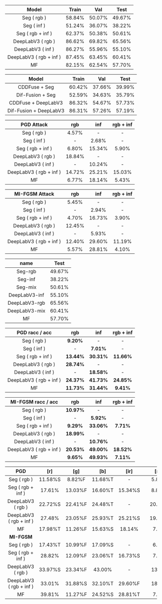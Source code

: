 | Model | Train | Val | Test |
| :-: | :-: | :-: | :-: |
| Seg ( rgb ) | 58.84% | 50.07% | 49.67% |
| Seg ( inf ) | 51.24% | 36.07% | 38.22% |
| Seg ( rgb + inf ) | 62.37% | 50.38% | 50.61% |
| DeepLabV3 ( rgb ) | 86.62% | 69.82% | 65.56% |
| DeepLabV3 ( inf ) | 86.27% | 55.96% | 55.10% |
| DeepLabV3 ( rgb + inf ) | 87.45% | 63.45% | 60.41% |
| MF | 82.15% | 62.54% | 57.70% |

| Model | Train | Val | Test |
| :-: | :-: | :-: | :-: |
| CDDFuse + Seg | 60.42% | 37.66% | 39.99% |
| Dif-Fusion + Seg | 52.59% | 34.63% | 35.79% |
| CDDFuse + DeepLabV3 | 86.32% | 54.67% | 57.73% |
| Dif-Fusion + DeepLabV3 | 86.31% | 57.26% | 57.19% |


| PGD Attack | rgb | inf | rgb + inf |
| :-: | :-: | :-: | :-: |
| Seg ( rgb ) | 4.57% | - | - | 
| Seg ( inf ) | - | 2.68% | - |
| Seg ( rgb + inf ) | 6.80% | 15.34% | 5.90% |
| DeepLabV3 ( rgb ) | 18.84% | - | - |
| DeepLabV3 ( inf ) | - | 10.24% | - |
| DeepLabV3 ( rgb + inf ) | 14.72% | 25.21% | 15.03% |
| MF | 6.77% | 18.14% | 5.43% |

| MI-FGSM Attack | rgb | inf | rgb + inf |
| :-: | :-: | :-: | :-: |
| Seg ( rgb ) | 5.45% | - | - |
| Seg ( inf ) | - | 2.94% | - |
| Seg ( rgb + inf ) | 4.70% | 16.73% | 3.90% |
| DeepLabV3 ( rgb ) | 12.45% | - | - |
| DeepLabV3 ( inf ) | - | 5.93% | - |
| DeepLabV3 ( rgb + inf ) | 12.40% | 29.60% | 11.19% |
| MF | 5.57% | 28.81% | 4.10% |

| name | Test |
| :-: | :-: |
| Seg-rgb | 49.67% |
| Seg-inf | 38.22% |
| Seg-mix | 50.61% |
| DeepLabV3-inf | 55.10% |
| DeepLabV3-rgb | 65.56% |
| DeepLabV3-mix | 60.41% |
| MF      | 57.70% |

| PGD racc / acc | rgb | inf | rgb + inf |
| :-: | :-: | :-: | :-: |
| Seg ( rgb ) | **9.20%** | - | - |
| Seg ( inf ) | - | **7.01%** | - |
| Seg ( rgb + inf ) | **13.44%** | **30.31%** | **11.66%** |
| DeepLabV3 ( rgb ) | **28.74%** | - | - |
| DeepLabV3 ( inf ) | - | **18.58%** | - |
| DeepLabV3 ( rgb + inf ) | **24.37%** | **41.73%** | **24.85%** |
| MF | **11.73%** | **31.44%** | **9.41%** |

| MI-FGSM racc / acc | rgb | inf | rgb + inf |
| :-: | :-: | :-: | :-: |
| Seg ( rgb ) | **10.97%** | - | - |
| Seg ( inf ) | - | **5.92%** | - |
| Seg ( rgb + inf ) | **9.29%** | **33.06%** | **7.71%** |
| DeepLabV3 ( rgb ) | **18.99%** | - | - |
| DeepLabV3 ( inf ) | - | **10.76%** | - |
| DeepLabV3 ( rgb + inf ) | **20.53%** | **49.00%** | **18.52%** |
| MF | **9.65%** | **49.93%** | **7.11%** |


| PGD | [r] | [g] | [b] | [ir] || [r+g] | [r+b] | [g+b] | [r+ir] | [g+ir] | [b+ir] || [r+g+b] | [r+g+ir] | [r+b+ir] | [g+b+ir] | [r+g+b+ir] |
| :-: | :-: | :-: | :-: | :-: | :-: | :-: | :-: | :-: | :-: | :-: | :-: | :-: | :-: | :-: | :-: | :-: | :-: |
| Seg ( rgb ) | 11.58%S | 8.82%F | 11.68%T | - || 5.86%F | 7.08%T | 6.00%S | - | - | - || 4.57% | - | - | - | - |
| Seg ( rgb + inf ) | 17.61% | 13.03%F | 16.60%T | 15.34%S || 8.82%T | 10.69% | 8.28%S | 9.88% | 7.68%F | 9.23% || 6.80% | 6.59% | 7.39% | 6.22% | 5.90% |
| DeepLabV3 ( rgb ) | 22.72%S | 22.41%F | 24.48%T | - || 20.60%F | 21.54%T | 21.30%S | - | - | - || 18.84% | - | - | - | - |
| DeepLabV3 ( rgb + inf ) | 27.48% | 23.05%F | 25.93%T | 25.21%S || 19.30%S | 21.58% | 20.64%T | 21.06% | 16.86%F | 21.40% || 14.72% | 14.67% | 20.04% | 19.79% | 15.03% |
| MF | 17.98%T | 11.26%F | 15.63%S | 18.14% || 7.87% | 10.29% | 7.99% | 9.60% | 6.96% | 9.05% || 6.77% | 6.01% | 6.93% | 6.02% | 5.43% |
| **MI-FGSM** |
| Seg ( rgb ) | 17.43%T | 10.99%F | 17.09%S | - || 6.79% | 8.10% | 6.64% | - | - | - || 5.45% | - | - | - | - |
| Seg ( rgb + inf ) | 28.82% | 12.09%F | 23.06%T | 16.73%S || 7.04% | 10.80% | 6.67% | 9.18% | 5.86% | 7.88% || 4.70% | 4.44% | 5.27% | 4.30% | 3.90% |
| DeepLabV3 ( rgb ) | 33.97%S | 23.34%F | 43.00% | - || 13.83% | 17.82% | 14.80% | - | - | - || 12.45% | - | - | - | - |
| DeepLabV3 ( rgb + inf ) | 33.01% | 31.88%S | 32.10%T | 29.60%F || 18.45% | 18.57% | 17.69% | 17.12% | 16.31% | 16.48% || 12.40% | 12.10% | 12.02% | 11.97% | 11.19% |
| MF | 39.81% | 11.27%F | 24.52%S | 28.81%T || 7.42% | 12.00% | 6.79% | 15.61% | 5.11% | 8.21% || 5.57% | 4.43% | 5.29% | 4.33% | 4.10% |